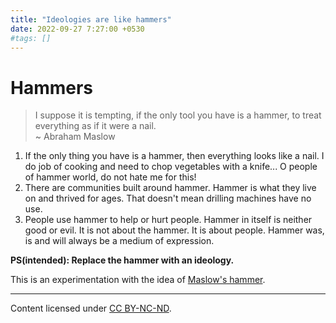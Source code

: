 ```yaml
---
title: "Ideologies are like hammers"
date: 2022-09-27 7:27:00 +0530
#tags: []
---
```


# Hammers

> I suppose it is tempting, if the only tool you have is a hammer, to treat everything as if it were a nail.  
> ~ Abraham Maslow

1. If the only thing you have is a hammer, then everything looks like a nail. I do job of cooking and need to chop vegetables with a knife... O people of hammer world, do not hate me for this!  
2. There are communities built around hammer. Hammer is what they live on and thrived for ages. That doesn't mean drilling machines have no use.  
3. People use hammer to help or hurt people. Hammer in itself is neither good or evil. It is not about the hammer. It is about people. Hammer was, is and will always be a medium of expression.  
  
**PS(intended): Replace the hammer with an ideology.**

This is an experimentation with the idea of [Maslow's hammer](https://en.wikipedia.org/wiki/Law_of_the_instrument).

---
<footer>  
Content licensed under <a rel="license" href="http://creativecommons.org/licenses/by-nc-nd/4.0/">CC BY-NC-ND</a>.
</footer>
